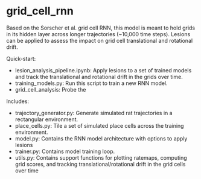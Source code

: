 # grid_cell_rnn
Based on the Sorscher et al. grid cell RNN, this model is meant to hold grids in its hidden layer across longer trajectories (~10,000 time steps). Lesions can be applied to assess the impact on grid cell translational and rotational drift.

Quick-start:
* lesion_analysis_pipeline.ipynb: Apply lesions to a set of trained models and track the translational and rotational drift in the grids over time.
* training_models.py: Run this script to train a new RNN model.
* grid_cell_analysis: Probe the 

Includes:
* trajectory_generator.py: Generate simulated rat trajectories in a rectangular environment.
* place_cells.py: Tile a set of simulated place cells across the training environment.
* model.py: Contains the RNN model architecture with options to apply lesions
* trainer.py: Contains model training loop.
* utils.py: Contains support functions for plotting ratemaps, computing grid scores, and tracking translational/rotational drift in the grid cells over time
